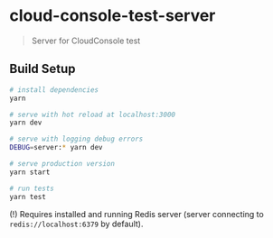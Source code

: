 # cloud-console-test-server

> Server for CloudConsole test

## Build Setup

``` bash
# install dependencies
yarn

# serve with hot reload at localhost:3000
yarn dev

# serve with logging debug errors
DEBUG=server:* yarn dev

# serve production version
yarn start

# run tests
yarn test
```

(!) Requires installed and running Redis server (server connecting to `redis://localhost:6379` by default).
